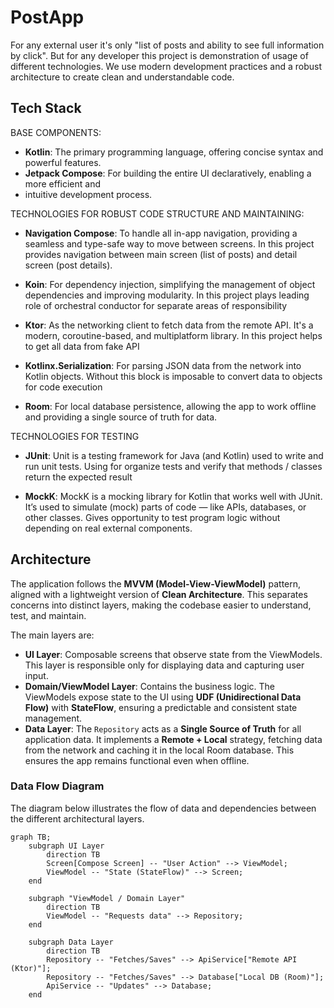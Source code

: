 # PostApp

For any external user it's only "list of posts and ability to see full information by click".
But for any developer this project is demonstration of usage of different technologies. We use 
modern development practices and a robust architecture to create clean and understandable code.

## Tech Stack

BASE COMPONENTS:
- **Kotlin**: The primary programming language, offering concise syntax and powerful features.
- **Jetpack Compose**: For building the entire UI declaratively, enabling a more efficient and 
- intuitive development process.

TECHNOLOGIES FOR ROBUST CODE STRUCTURE AND MAINTAINING:
- **Navigation Compose**: 
To handle all in-app navigation, providing a seamless and type-safe way to move between screens.
In this project provides navigation between main screen (list of posts) and detail screen (post details).

- **Koin**: 
For dependency injection, simplifying the management of object dependencies and improving modularity.
In this project plays leading role of orchestral conductor for separate areas of responsibility

- **Ktor**: 
As the networking client to fetch data from the remote API. It's a modern, coroutine-based, 
and multiplatform library. In this project helps to get all data from fake API

- **Kotlinx.Serialization**: 
For parsing JSON data from the network into Kotlin objects. Without this block is imposable to convert 
data to objects for code execution

- **Room**: 
For local database persistence, allowing the app to work offline and providing a single source of 
truth for data.

TECHNOLOGIES FOR TESTING
- **JUnit**:
Unit is a testing framework for Java (and Kotlin) used to write and run unit tests.
Using for organize tests and verify that methods / classes return the expected result

- **MockK**:
MockK is a mocking library for Kotlin that works well with JUnit. 
It’s used to simulate (mock) parts of code — like APIs, databases, or other classes.
Gives opportunity to test program logic without depending on real external components.

## Architecture

The application follows the **MVVM (Model-View-ViewModel)** pattern, aligned with a lightweight version 
of **Clean Architecture**. This separates concerns into distinct layers, making the codebase easier to 
understand, test, and maintain.

The main layers are:
- **UI Layer**: Composable screens that observe state from the ViewModels. This layer is responsible 
only for displaying data and capturing user input.
- **Domain/ViewModel Layer**: Contains the business logic. The ViewModels expose state to the UI 
using **UDF (Unidirectional Data Flow)** with **StateFlow**, ensuring a predictable and consistent 
state management.
- **Data Layer**: The `Repository` acts as a **Single Source of Truth** for all application data. It 
implements a **Remote + Local** strategy, fetching data from the network and caching it in the local 
Room database. This ensures the app remains functional even when offline.

### Data Flow Diagram

The diagram below illustrates the flow of data and dependencies between the different architectural layers.

```mermaid
graph TB;
    subgraph UI Layer
        direction TB
        Screen[Compose Screen] -- "User Action" --> ViewModel;
        ViewModel -- "State (StateFlow)" --> Screen;
    end

    subgraph "ViewModel / Domain Layer"
        direction TB
        ViewModel -- "Requests data" --> Repository;
    end

    subgraph Data Layer
        direction TB
        Repository -- "Fetches/Saves" --> ApiService["Remote API (Ktor)"];
        Repository -- "Fetches/Saves" --> Database["Local DB (Room)"];
        ApiService -- "Updates" --> Database;
    end
```
